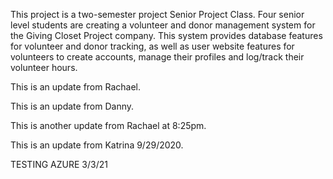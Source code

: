 ﻿
This project is a two-semester project Senior Project Class. Four senior level students are
creating a volunteer and donor management system for the Giving Closet Project company. 
This system provides database features for volunteer and donor tracking, as well as user 
website features for volunteers to create accounts, manage their profiles and log/track their volunteer hours.

This is an update from Rachael.

This is an update from Danny.

This is another update from Rachael at 8:25pm. 

This is an update from Katrina 9/29/2020.

TESTING AZURE 3/3/21